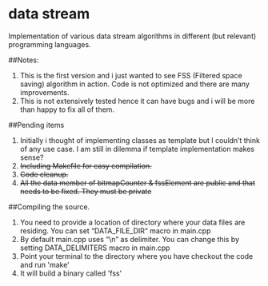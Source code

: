 # data stream

Implementation of various data stream algorithms in different (but relevant) programming languages.


##Notes:
1. This is the first version and i just wanted to see FSS (Filtered space saving) algorithm in action. Code is not optimized and there are many improvements.
2. This is not extensively tested hence it can have bugs and i will be more than happy to fix all of them.


##Pending items
1. Initially i thought of implementing classes as template but I couldn’t think of any use case. I am still in dilemma if template implementation makes sense?
2. ~~Including Makefile for easy compilation.~~
3. ~~Code cleanup.~~ 
4. ~~All the data member of bitmapCounter & fssElement are public and that needs to be fixed. They must be private~~


##Compiling the source.
1. You need to provide a location of directory where your data files are residing. You can set “DATA_FILE_DIR“ macro in main.cpp
2. By default main.cpp uses “\n” as delimiter. You can change this by setting DATA_DELIMITERS macro in main.cpp
3. Point your terminal to the directory where you have checkout the code and run 'make'
4. It will build a binary called 'fss'







